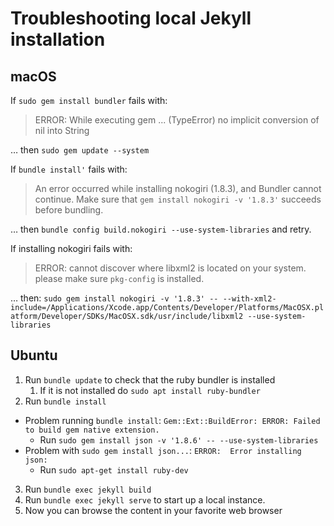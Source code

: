 # Troubleshooting local Jekyll installation

## macOS

If `sudo gem install bundler` fails with:

> ERROR:  While executing gem ... (TypeError)
> no implicit conversion of nil into String

… then `sudo gem update --system`

If `bundle install'` fails with:

> An error occurred while installing nokogiri (1.8.3), and Bundler cannot continue.
> Make sure that `gem install nokogiri -v '1.8.3'` succeeds before bundling.

… then `bundle config build.nokogiri --use-system-libraries` and retry.

If installing nokogiri fails with:

> ERROR: cannot discover where libxml2 is located on your system. please make sure `pkg-config` is installed.

… then: `sudo gem install nokogiri -v '1.8.3' -- --with-xml2-include=/Applications/Xcode.app/Contents/Developer/Platforms/MacOSX.platform/Developer/SDKs/MacOSX.sdk/usr/include/libxml2 --use-system-libraries`


## Ubuntu

1. Run `bundle update` to check that the ruby bundler is installed
    1. If it is not installed do ```sudo apt install ruby-bundler```
2. Run `bundle install`
  * Problem running `bundle install`: `Gem::Ext::BuildError: ERROR: Failed to build gem native extension.`
     * Run `sudo gem install json -v '1.8.6' -- --use-system-libraries`
   * Problem with `sudo gem install json...`: `ERROR:  Error installing json:`
     * Run `sudo apt-get install ruby-dev`
3. Run `bundle exec jekyll build`
4. Run `bundle exec jekyll serve` to start up a local instance.
5. Now you can browse the content in your favorite web browser
